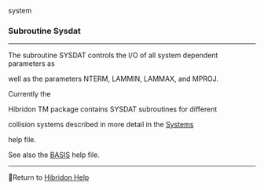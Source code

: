 system


###   Subroutine Sysdat


------------------------------


The subroutine SYSDAT controls the I/O of all system dependent parameters as

well as the parameters NTERM, LAMMIN, LAMMAX, and MPROJ.


Currently the

Hibridon  TM   package contains SYSDAT subroutines for different

collision systems described in more detail in the  [Systems](system.html)

help file.


See also the  [BASIS](basis.html)   help file.


------------------------------


[](hibhelp.html) [](up_arrow.gif)  Return to  [Hibridon Help](hibhelp.html)
